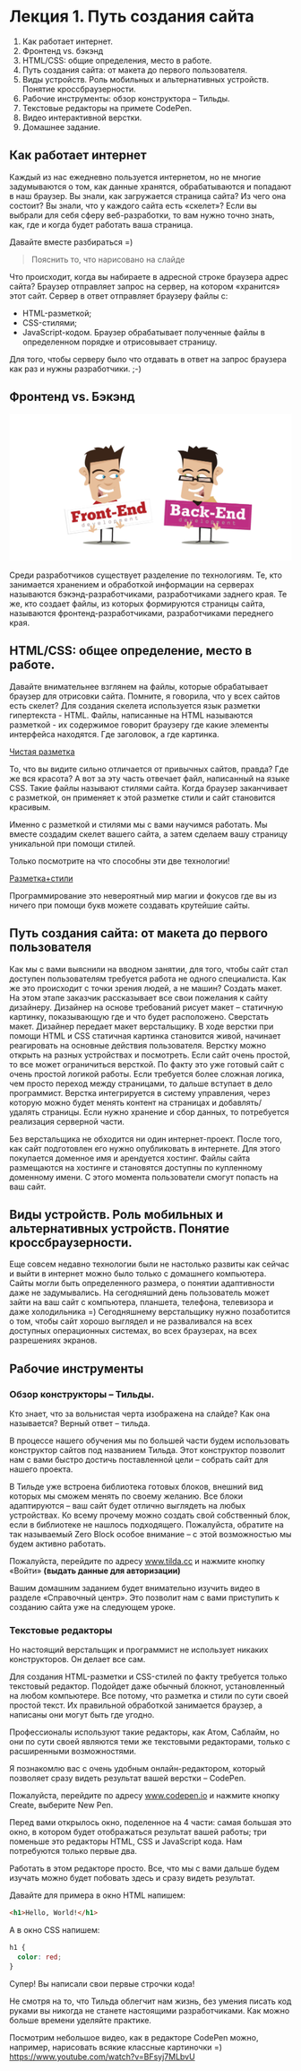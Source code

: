 # Лекция 1. Путь создания сайта

1. Как работает интернет.
2. Фронтенд vs. бэкэнд
3. HTML/CSS: общие определения, место в работе.
5. Путь создания сайта: от макета до первого пользователя.  
6. Виды устройств. Роль мобильных и альтернативных устройств. Понятие кроссбраузерности.
7. Рабочие инструменты: обзор конструктора – Тильды.
8. Текстовые редакторы на примете CodePen.
9. Видео интерактивной верстки.
10. Домашнее задание.

## Как работает интернет
Каждый из нас ежедневно пользуется интернетом, но не многие задумываются о том, как данные хранятся, обрабатываются и попадают в наш браузер.
Вы знали, как загружается страница сайта? Из чего она состоит?
Вы знали, что у каждого сайта есть «скелет»?
Если вы выбрали для себя сферу веб-разработки, то вам нужно точно знать, как, где и когда будет работать ваша страница.

Давайте вместе разбираться =)

> Пояснить то, что нарисовано на слайде

Что происходит, когда вы набираете в адресной строке  браузера адрес сайта?
Браузер отправляет запрос на сервер, на котором «хранится» этот сайт.
Сервер в ответ отправляет браузеру файлы с:
- HTML-разметкой;
- CSS-стилями;
- JavaScript-кодом.
Браузер обрабатывает полученные файлы в определенном порядке и отрисовывает страницу.

Для того, чтобы серверу было что отдавать в ответ на запрос браузера как раз и нужны разработчики. ;-)

## Фронтенд vs. Бэкэнд

![Frontend vs Backend](pic/front-back.png)

Среди разработчиков существует разделение по технологиям.
Те, кто занимается хранением и обработкой информации на серверах называются бэкэнд-разработчиками, разработчиками заднего края.
Те же, кто создает файлы, из которых формируются страницы сайта, называются фронтенд-разработчиками, разработчиками переднего края.

## HTML/CSS: общее определение, место в работе.
Давайте внимательнее взглянем на файлы, которые обрабатывает браузер для отрисовки сайта. Помните, я говорила, что у всех сайтов есть скелет?
Для создания скелета используется язык разметки гипертекста - HTML.
Файлы, написанные на HTML называются разметкой - их содержимое говорит браузеру где какие элементы интерфейса находятся. Где заголовок, а где картинка.

[Чистая разметка](https://codepen.io/solarrust/pen/ybWWqJ?editors=1000)

То, что вы видите сильно отличается от привычных сайтов, правда? Где же вся красота? А вот за эту часть отвечает файл, написанный на языке CSS. Такие файлы называют стилями сайта. Когда браузер заканчивает с разметкой, он применяет к этой разметке стили и сайт становится красивым.

Именно с разметкой и стилями мы с вами научимся работать.
Мы вместе создадим скелет вашего сайта, а затем сделаем вашу страницу уникальной при помощи стилей.

Только посмотрите на что способны эти две технологии!

[Разметка+стили](https://codepen.io/solarrust/pen/wdbbNv?editors=1100)

Программирование это невероятный мир магии и фокусов где вы из ничего при помощи букв можете создавать крутейшие сайты.

## Путь создания сайта: от макета до первого пользователя
Как мы с вами выяснили на вводном занятии, для того, чтобы сайт стал доступен пользователям требуется работа не одного специалиста. Как же это происходит с точки зрения людей, а не машин?
Создать макет. На этом этапе заказчик рассказывает все свои пожелания к сайту дизайнеру. Дизайнер на основе требований рисует макет – статичную картинку, показывающую где и что будет расположено.
Сверстать макет. Дизайнер передает макет верстальщику. В ходе верстки при помощи HTML и CSS статичная картинка становится живой, начинает реагировать на основные действия пользователя. Верстку можно открыть на разных устройствах и посмотреть. Если сайт очень простой, то все может ограничиться версткой. По факту это уже готовый сайт с очень простой логикой работы.
Если требуется более сложная логика, чем просто переход между страницами, то дальше вступает в дело программист. Верстка интегрируется в систему управления, через которую можно будет менять контент на страницах и добавлять/удалять страницы. Если нужно хранение и сбор данных, то потребуется реализация серверной части.

Без верстальщика не обходится ни один интернет-проект.
После того, как сайт подготовлен его нужно опубликовать в интернете. Для этого покупается доменное имя и арендуется хостинг. Файлы сайта размещаются на хостинге и становятся доступны по купленному доменному имени. С этого момента пользователи смогут попасть на ваш сайт.

## Виды устройств. Роль мобильных и альтернативных устройств. Понятие кроссбраузерности.
Еще совсем недавно технологии были не настолько развиты как сейчас и выйти в интернет можно было только с домашнего компьютера. Сайты могли быть определенного размера, о понятии адаптивности даже не задумывались. На сегодняшний день пользователь может зайти на ваш сайт с компьютера, планшета, телефона, телевизора и даже холодильника =)
Сегодняшнему верстальщику нужно позаботится о том, чтобы сайт хорошо выглядел и не разваливался на всех доступных операционных системах, во всех браузерах, на всех разрешениях экранов.


## Рабочие инструменты

### Обзор конструкторы – Тильды.
Кто знает, что за вольнистая черта изображена на слайде? Как она называется?
Верный ответ – тильда.

В процессе нашего обучения мы по большей части будем использовать конструктор сайтов под названием Тильда.
Этот конструктор позволит нам с вами быстро достичь поставленной цели – собрать сайт для нашего проекта.

В Тильде уже встроена библиотека готовых блоков, внешний вид которых мы сможем менять по своему желанию.
Все блоки адаптируются – ваш сайт будет отлично выглядеть на любых устройствах.
Ко всему прочему можно создать свой собственный блок, если в библиотеке не нашлось подходящего.
Пожалуйста, обратите на так называемый Zero Block особое внимание – с этой возможностью мы будем активно работать.

Пожалуйста, перейдите по адресу www.tilda.cc и нажмите кнопку «Войти» **(выдать данные для авторизации)**

Вашим домашним заданием будет внимательно изучить видео в разделе «Справочный центр». Это позволит нам с вами приступить к созданию сайта уже на следующем уроке.

### Текстовые редакторы
Но настоящий верстальщик и программист не использует никаких конструкторов. Он делает все сам.

Для создания HTML-разметки и CSS-стилей по факту требуется только текстовый редактор. Подойдет даже обычный блокнот, установленный на любом компьютере. Все потому, что разметка и стили по сути своей простой текст. Их правильной обработкой занимается браузер, а написаны они могут быть где угодно.

Профессионалы используют такие редакторы, как Атом, Саблайм, но они по сути своей являются теми же текстовыми редакторами, только с расширенными возможностями.

Я познакомлю вас с очень удобным онлайн-редактором, который позволяет сразу видеть результат вашей верстки – CodePen.

Пожалуйста, перейдите по адресу www.codepen.io и нажмите кнопку Create, выберите New Pen.

Перед вами открылось окно, поделенное на 4 части: самая большая это окно, в котором будет отображаться результат вашей работы; три поменьше это редакторы HTML, CSS и JavaScript кода. Нам потребуются только первые два.

Работать в этом редакторе просто. Все, что мы с вами дальше будем изучать можно будет побовать здесь и сразу видеть результат.

Давайте для примера в окно HTML напишем:
```html
<h1>Hello, World!</h1>
```

А в окно CSS напишем:
```css
h1 {
  color: red;
}
```

Супер! Вы написали свои первые строчки кода!

Не смотря на то, что Тильда облегчит нам жизнь, без умения писать код руками вы никогда не станете настоящими разработчиками. Как можно больше времени уделяйте практике.

Посмотрим небольшое видео, как в редакторе CodePen можно, например, нарисовать всякие классные картиночки =)
https://www.youtube.com/watch?v=BFsyj7MLbvU
